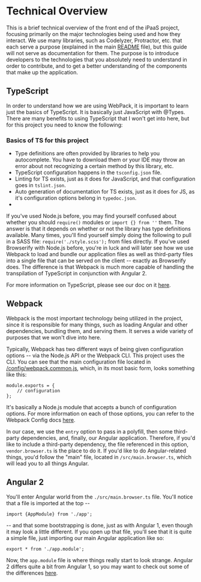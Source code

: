 # Technical Overview
This is a brief technical overview of the front end of the iPaaS project, focusing primarily on the major technologies being used and how they interact. We use many libraries, such as Codelyzer, Protractor, etc. that each serve a purpose (explained in the main [README]('../README.md') file), but this guide will not serve as documentation for them. The purpose is to introduce developers to the technologies that you absolutely need to understand in order to contribute, and to get a better understanding of the components that make up the application.


## TypeScript
In order to understand how we are using WebPack, it is important to learn just the basics of TypeScript. It is basically just JavaScript with @Types. There are many benefits to using TypeScript that I won't get into here, but for this project you need to know the following:

### Basics of TS for this project
- Type definitions are often provided by libraries to help you autocomplete. You have to download them or your IDE may throw an error about not recognizing a certain method by this library, etc.
- TypeScript configuration happens in the `tsconfig.json` file.
- Linting for TS exists, just as it does for JavaScript, and that configuration goes in `tslint.json`.
- Auto generation of documentation for TS exists, just as it does for JS, as it's configuration options belong in `typedoc.json`.
- 

If you've used Node.js before, you may find yourself confused about whether you should `require()` modules or `import {} from ''` them. The answer is that it depends on whether or not the library has type definitions available. Many times, you'll find yourself simply doing the following to pull in a SASS file: `require('./style.scss');` from files directly. If you've used Browserify with Node.js before, you're in luck and will later see how we use Webpack to load and bundle our application files as well as third-party files into a single file that can be served on the client -- exactly as Browserify does. The difference is that Webpack is much more capable of handling the transpilation of TypeScript in conjunction with Angular 2.

For more information on TypeScript, please see our doc on it [here]('./typescript.md').

## Webpack
Webpack is the most important technology being utilized in the project, since it is responsible for many things, such as loading Angular and other dependencies, bundling them, and serving them. It serves a wide variety of purposes that we won't dive into here.

Typically, Webpack has two different ways of being given configuration options -- via the Node.js API or the Webpack CLI. This project uses the CLI. You can see that the main configuration file located in [/config/webpack.common.js]('../config/webpack.common.js'), which, in its most basic form, looks something like this:

```
module.exports = {
    // configuration
};
```

It's basically a Node.js module that accepts a bunch of configuration options. For more information on each of those options, you can refer to the Webpack Config docs [here]('http://webpack.github.io/docs/configuration.html').

In our case, we use the `entry` option to pass in a polyfill, then some third-party dependencies, and, finally, our Angular application. Therefore, if you'd like to include a third-party dependency, the file referenced in this option, `vendor.browser.ts` is the place to do it. If you'd like to do Angular-related things, you'd follow the  "main" file, located in `/src/main.browser.ts`, which will lead you to all things Angular.

## Angular 2
You'll enter Angular world from the `./src/main.browser.ts` file. You'll notice that a file is imported at the top --

`import {AppModule} from './app';`

-- and that some bootstrapping is done, just as with Angular 1, even though it may look a little different. If you open up that file, you'll see that it is quite a simple file, just importing our main Angular application like so:

`export * from './app.module';`

Now, the `app.module` file is where things really start to look strange. Angular 2 differs quite a bit from Angular 1, so you may want to check out some of the differences [here]().
